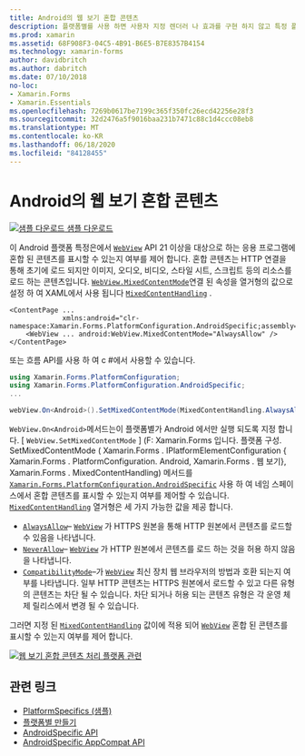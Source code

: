 ```yaml
---
title: Android의 웹 보기 혼합 콘텐츠
description: 플랫폼별를 사용 하면 사용자 지정 렌더러 나 효과를 구현 하지 않고 특정 플랫폼 에서만 사용할 수 있는 기능을 사용할 수 있습니다. 이 문서에서는 API 21 이상을 대상으로 하는 응용 프로그램에서 웹 보기의 혼합 콘텐츠를 표시 하는 Android 플랫폼 관련 기능을 사용 하는 방법을 설명 합니다.
ms.prod: xamarin
ms.assetid: 68F908F3-04C5-4B91-B6E5-B7E8357B4154
ms.technology: xamarin-forms
author: davidbritch
ms.author: dabritch
ms.date: 07/10/2018
no-loc:
- Xamarin.Forms
- Xamarin.Essentials
ms.openlocfilehash: 7269b0617be7199c365f350fc26ecd42256e28f3
ms.sourcegitcommit: 32d2476a5f9016baa231b7471c88c1d4ccc08eb8
ms.translationtype: MT
ms.contentlocale: ko-KR
ms.lasthandoff: 06/18/2020
ms.locfileid: "84128455"
---
```

# <a name="webview-mixed-content-on-android"></a>Android의 웹 보기 혼합 콘텐츠

[![샘플 다운로드](~/media/shared/download.png) 샘플 다운로드](https://docs.microsoft.com/samples/xamarin/xamarin-forms-samples/userinterface-platformspecifics)

이 Android 플랫폼 특정은에서 [`WebView`](xref:Xamarin.Forms.WebView) API 21 이상을 대상으로 하는 응용 프로그램에 혼합 된 콘텐츠를 표시할 수 있는지 여부를 제어 합니다. 혼합 콘텐츠는 HTTP 연결을 통해 초기에 로드 되지만 이미지, 오디오, 비디오, 스타일 시트, 스크립트 등의 리소스를 로드 하는 콘텐츠입니다. [`WebView.MixedContentMode`](xref:Xamarin.Forms.PlatformConfiguration.AndroidSpecific.WebView.MixedContentModeProperty)연결 된 속성을 열거형의 값으로 설정 하 여 XAML에서 사용 됩니다 [`MixedContentHandling`](xref:Xamarin.Forms.PlatformConfiguration.AndroidSpecific.MixedContentHandling) .

```xaml
<ContentPage ...
             xmlns:android="clr-namespace:Xamarin.Forms.PlatformConfiguration.AndroidSpecific;assembly=Xamarin.Forms.Core">
    <WebView ... android:WebView.MixedContentMode="AlwaysAllow" />
</ContentPage>
```

또는 흐름 API를 사용 하 여 c #에서 사용할 수 있습니다.

```csharp
using Xamarin.Forms.PlatformConfiguration;
using Xamarin.Forms.PlatformConfiguration.AndroidSpecific;
...

webView.On<Android>().SetMixedContentMode(MixedContentHandling.AlwaysAllow);
```

`WebView.On<Android>`메서드는이 플랫폼별가 Android 에서만 실행 되도록 지정 합니다. [ `WebView.SetMixedContentMode` ] (F: Xamarin.Forms 입니다. 플랫폼 구성. SetMixedContentMode ( Xamarin.Forms . IPlatformElementConfiguration { Xamarin.Forms . PlatformConfiguration. Android, Xamarin.Forms . 웹 보기}, Xamarin.Forms . MixedContentHandling) 메서드를 [`Xamarin.Forms.PlatformConfiguration.AndroidSpecific`](xref:Xamarin.Forms.PlatformConfiguration.AndroidSpecific) 사용 하 여 네임 스페이스에서 혼합 콘텐츠를 표시할 수 있는지 여부를 제어할 수 있습니다. [`MixedContentHandling`](xref:Xamarin.Forms.PlatformConfiguration.AndroidSpecific.MixedContentHandling) 열거형은 세 가지 가능한 값을 제공 합니다.

- [`AlwaysAllow`](xref:Xamarin.Forms.PlatformConfiguration.AndroidSpecific.MixedContentHandling.AlwaysAllow)– [`WebView`](xref:Xamarin.Forms.WebView) 가 HTTPS 원본을 통해 HTTP 원본에서 콘텐츠를 로드할 수 있음을 나타냅니다.
- [`NeverAllow`](xref:Xamarin.Forms.PlatformConfiguration.AndroidSpecific.MixedContentHandling.NeverAllow)– [`WebView`](xref:Xamarin.Forms.WebView) 가 HTTP 원본에서 콘텐츠를 로드 하는 것을 허용 하지 않음을 나타냅니다.
- [`CompatibilityMode`](xref:Xamarin.Forms.PlatformConfiguration.AndroidSpecific.MixedContentHandling.CompatibilityMode)–가 [`WebView`](xref:Xamarin.Forms.WebView) 최신 장치 웹 브라우저의 방법과 호환 되는지 여부를 나타냅니다. 일부 HTTP 콘텐츠는 HTTPS 원본에서 로드할 수 있고 다른 유형의 콘텐츠는 차단 될 수 있습니다. 차단 되거나 허용 되는 콘텐츠 유형은 각 운영 체제 릴리스에서 변경 될 수 있습니다.

그러면 지정 된 [`MixedContentHandling`](xref:Xamarin.Forms.PlatformConfiguration.AndroidSpecific.MixedContentHandling) 값이에 적용 되어 [`WebView`](xref:Xamarin.Forms.WebView) 혼합 된 콘텐츠를 표시할 수 있는지 여부를 제어 합니다.

[![웹 보기 혼합 콘텐츠 처리 플랫폼 관련](webview-mixed-content-images/webview-mixedcontent.png "웹 보기 혼합 콘텐츠 처리 플랫폼 관련")](webview-mixed-content-images/webview-mixedcontent-large.png#lightbox "웹 보기 혼합 콘텐츠 처리 플랫폼 관련")

## <a name="related-links"></a>관련 링크

- [PlatformSpecifics (샘플)](https://docs.microsoft.com/samples/xamarin/xamarin-forms-samples/userinterface-platformspecifics)
- [플랫폼별 만들기](~/xamarin-forms/platform/platform-specifics/index.md#creating-platform-specifics)
- [AndroidSpecific API](xref:Xamarin.Forms.PlatformConfiguration.AndroidSpecific)
- [AndroidSpecific AppCompat API](xref:Xamarin.Forms.PlatformConfiguration.AndroidSpecific.AppCompat)
